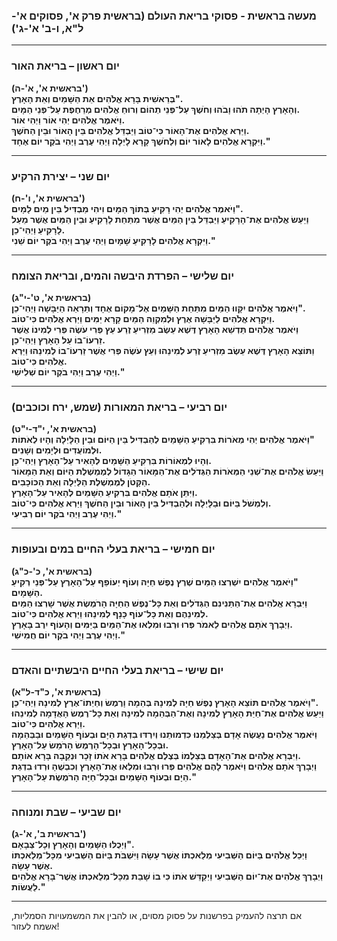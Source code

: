 ### **מעשה בראשית - פסוקי בריאת העולם (בראשית פרק א', פסוקים א'-ל"א, ו-ב' א'-ג')**

---

### **יום ראשון – בריאת האור**  

**(בראשית א', א'-ה')**  
‏**"בְּרֵאשִׁית בָּרָא אֱלֹהִים אֵת הַשָּׁמַיִם וְאֵת הָאָרֶץ.  
וְהָאָרֶץ הָיְתָה תֹהוּ וָבֹהוּ וְחֹשֶׁךְ עַל־פְּנֵי תְהוֹם וְרוּחַ אֱלֹהִים מְרַחֶפֶת עַל־פְּנֵי הַמָּיִם.  
וַיֹּאמֶר אֱלֹהִים יְהִי אוֹר וַיְהִי אוֹר.  
וַיַּרְא אֱלֹהִים אֶת־הָאוֹר כִּי־טוֹב וַיַּבְדֵּל אֱלֹהִים בֵּין הָאוֹר וּבֵין הַחֹשֶׁךְ.  
וַיִּקְרָא אֱלֹהִים לָאוֹר יוֹם וְלַחֹשֶׁךְ קָרָא לָיְלָה וַיְהִי עֶרֶב וַיְהִי בֹקֶר יוֹם אֶחָד."**

---

### **יום שני – יצירת הרקיע**  

**(בראשית א', ו'-ח')**  
‏**"וַיֹּאמֶר אֱלֹהִים יְהִי רָקִיעַ בְּתוֹךְ הַמָּיִם וִיהִי מַבְדִּיל בֵּין מַיִם לָמָיִם.  
וַיַּעַשׂ אֱלֹהִים אֶת־הָרָקִיעַ וַיַּבְדֵּל בֵּין הַמַּיִם אֲשֶׁר מִתַּחַת לָרָקִיעַ וּבֵין הַמַּיִם אֲשֶׁר מֵעַל לָרָקִיעַ וַיְהִי־כֵן.  
וַיִּקְרָא אֱלֹהִים לָרָקִיעַ שָׁמָיִם וַיְהִי עֶרֶב וַיְהִי בֹקֶר יוֹם שֵׁנִי."**

---

### **יום שלישי – הפרדת היבשה והמים, ובריאת הצומח**  

**(בראשית א', ט'-י"ג)**  
‏**"וַיֹּאמֶר אֱלֹהִים יִקָּווּ הַמַּיִם מִתַּחַת הַשָּׁמַיִם אֶל־מָקוֹם אֶחָד וְתֵרָאֵה הַיַּבָּשָׁה וַיְהִי־כֵן.  
וַיִּקְרָא אֱלֹהִים לַיַּבָּשָׁה אֶרֶץ וּלְמִקְוֵה הַמַּיִם קָרָא יַמִּים וַיַּרְא אֱלֹהִים כִּי־טוֹב.  
וַיֹּאמֶר אֱלֹהִים תַּדְשֵׁא הָאָרֶץ דֶּשֶׁא עֵשֶׂב מַזְרִיעַ זֶרַע עֵץ פְּרִי עֹשֶׂה פְּרִי לְמִינוֹ אֲשֶׁר זַרְעוֹ־בוֹ עַל הָאָרֶץ וַיְהִי־כֵן.  
וַתּוֹצֵא הָאָרֶץ דֶּשֶׁא עֵשֶׂב מַזְרִיעַ זֶרַע לְמִינֵהוּ וְעֵץ עֹשֶׂה פְּרִי אֲשֶׁר זַרְעוֹ־בוֹ לְמִינֵהוּ וַיַּרְא אֱלֹהִים כִּי־טוֹב.  
וַיְהִי עֶרֶב וַיְהִי בֹקֶר יוֹם שְׁלִישִׁי."**

---

### **יום רביעי – בריאת המאורות (שמש, ירח וכוכבים)**  

**(בראשית א', י"ד-י"ט)**  
‏**"וַיֹּאמֶר אֱלֹהִים יְהִי מְאֹרוֹת בִּרְקִיעַ הַשָּׁמַיִם לְהַבְדִּיל בֵּין הַיּוֹם וּבֵין הַלָּיְלָה וְהָיוּ לְאֹתוֹת וּלְמוֹעֲדִים וּלְיָמִים וְשָׁנִים.  
וְהָיוּ לִמְאוֹרוֹת בִּרְקִיעַ הַשָּׁמַיִם לְהָאִיר עַל־הָאָרֶץ וַיְהִי־כֵן.  
וַיַּעַשׂ אֱלֹהִים אֶת־שְׁנֵי הַמְּאֹרוֹת הַגְּדֹלִים אֶת־הַמָּאוֹר הַגָּדוֹל לְמֶמְשֶׁלֶת הַיּוֹם וְאֵת הַמָּאוֹר הַקָּטֹן לְמֶמְשֶׁלֶת הַלַּיְלָה וְאֵת הַכּוֹכָבִים.  
וַיִּתֵּן אֹתָם אֱלֹהִים בִּרְקִיעַ הַשָּׁמַיִם לְהָאִיר עַל־הָאָרֶץ.  
וְלִמְשֹׁל בַּיּוֹם וּבַלָּיְלָה וּלְהַבְדִּיל בֵּין הָאוֹר וּבֵין הַחֹשֶׁךְ וַיַּרְא אֱלֹהִים כִּי־טוֹב.  
וַיְהִי עֶרֶב וַיְהִי בֹקֶר יוֹם רְבִיעִי."**

---

### **יום חמישי – בריאת בעלי החיים במים ובעופות**  

**(בראשית א', כ'-כ"ג)**  
‏**"וַיֹּאמֶר אֱלֹהִים יִשְׁרְצוּ הַמַּיִם שֶׁרֶץ נֶפֶשׁ חַיָּה וְעוֹף יְעוֹפֵף עַל־הָאָרֶץ עַל־פְּנֵי רְקִיעַ הַשָּׁמָיִם.  
וַיִּבְרָא אֱלֹהִים אֶת־הַתַּנִּינִם הַגְּדֹלִים וְאֵת כָּל־נֶפֶשׁ הַחַיָּה הָרֹמֶשֶׂת אֲשֶׁר שָׁרְצוּ הַמַּיִם לְמִינֵהֶם וְאֵת כָּל־עוֹף כָּנָף לְמִינֵהוּ וַיַּרְא אֱלֹהִים כִּי־טוֹב.  
וַיְבָרֶךְ אֹתָם אֱלֹהִים לֵאמֹר פְּרוּ וּרְבוּ וּמִלְאוּ אֶת־הַמַּיִם בַּיַּמִּים וְהָעוֹף יִרֶב בָּאָרֶץ.  
וַיְהִי עֶרֶב וַיְהִי בֹקֶר יוֹם חֲמִישִׁי."**

---

### **יום שישי – בריאת בעלי החיים היבשתיים והאדם**  

**(בראשית א', כ"ד-ל"א)**  
‏**"וַיֹּאמֶר אֱלֹהִים תּוֹצֵא הָאָרֶץ נֶפֶשׁ חַיָּה לְמִינָהּ בְּהֵמָה וָרֶמֶשׂ וְחַיְתוֹ־אֶרֶץ לְמִינָהּ וַיְהִי־כֵן.  
וַיַּעַשׂ אֱלֹהִים אֶת־חַיַּת הָאָרֶץ לְמִינָהּ וְאֶת־הַבְּהֵמָה לְמִינָהּ וְאֵת כָּל־רֶמֶשׂ הָאֲדָמָה לְמִינֵהוּ וַיַּרְא אֱלֹהִים כִּי־טוֹב.  
וַיֹּאמֶר אֱלֹהִים נַעֲשֶׂה אָדָם בְּצַלְמֵנוּ כִּדְמוּתֵנוּ וְיִרְדּוּ בִדְגַת הַיָּם וּבְעוֹף הַשָּׁמַיִם וּבַבְּהֵמָה וּבְכָל־הָאָרֶץ וּבְכָל־הָרֶמֶשׂ הָרֹמֵשׂ עַל־הָאָרֶץ.  
וַיִּבְרָא אֱלֹהִים אֶת־הָאָדָם בְּצַלְמוֹ בְּצֶלֶם אֱלֹהִים בָּרָא אֹתוֹ זָכָר וּנְקֵבָה בָּרָא אוֹתָם.  
וַיְבָרֶךְ אֹתָם אֱלֹהִים וַיֹּאמֶר לָהֶם אֱלֹהִים פְּרוּ וּרְבוּ וּמִלְאוּ אֶת־הָאָרֶץ וְכִבְשֻׁהָ וּרְדוּ בִדְגַת הַיָּם וּבְעוֹף הַשָּׁמַיִם וּבְכָל־חַיָּה הָרֹמֶשֶׂת עַל־הָאָרֶץ."**

---

### **יום שביעי – שבת ומנוחה**  

**(בראשית ב', א'-ג')**  
‏**"וַיְכֻלּוּ הַשָּׁמַיִם וְהָאָרֶץ וְכָל־צְבָאָם.  
וַיְכַל אֱלֹהִים בַּיּוֹם הַשְּׁבִיעִי מְלַאכְתּוֹ אֲשֶׁר עָשָׂה וַיִּשְׁבֹּת בַּיּוֹם הַשְּׁבִיעִי מִכָּל־מְלַאכְתּוֹ אֲשֶׁר עָשָׂה.  
וַיְבָרֶךְ אֱלֹהִים אֶת־יוֹם הַשְּׁבִיעִי וַיְקַדֵּשׁ אֹתוֹ כִּי בוֹ שָׁבַת מִכָּל־מְלַאכְתּוֹ אֲשֶׁר־בָּרָא אֱלֹהִים לַעֲשׂוֹת."**

---

אם תרצה להעמיק בפרשנות על פסוק מסוים, או להבין את המשמעויות הסמליות, אשמח לעזור!
